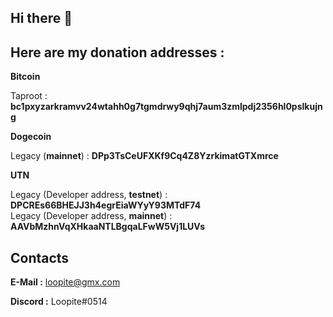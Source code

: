 ## Hi there 👋

## **Here are my donation addresses :**

**Bitcoin**

Taproot : **bc1pxyzarkramvv24wtahh0g7tgmdrwy9qhj7aum3zmlpdj2356hl0pslkujng**

**Dogecoin**

Legacy (**mainnet**) : **DPp3TsCeUFXKf9Cq4Z8YzrkimatGTXmrce**<br>

**UTN**

Legacy (Developer address, **testnet**) : **DPCREs66BHEJJ3h4egrEiaWYyY93MTdF74**<br>
Legacy (Developer address, **mainnet**) : **AAVbMzhnVqXHkaaNTLBgqaLFwW5Vj1LUVs**

## **Contacts**

**E-Mail :** loopite@gmx.com

**Discord :** Loopite#0514
